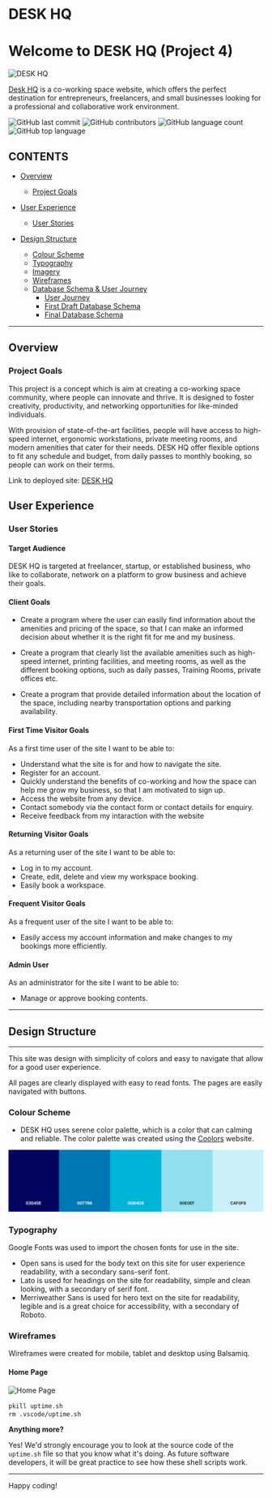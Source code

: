 # DESK HQ

# Welcome to DESK HQ (Project 4)

![DESK HQ](documentation/deskhq.png)

[Desk HQ](https://desk-hq.herokuapp.com/) is a co-working space website, which offers the perfect destination for entrepreneurs, freelancers, and small businesses looking for a professional and collaborative work environment.


![GitHub last commit](https://img.shields.io/github/last-commit/)
![GitHub contributors](https://img.shields.io/github/contributors/shida/)
![GitHub language count](https://img.shields.io/github/languages/count/)
![GitHub top language](https://img.shields.io/github/languages/top/)

## CONTENTS

* [Overview](#overview)
  * [Project Goals](#project-goals)
* [User Experience](#user-experience)
  * [User Stories](#user-stories)

* [Design Structure](#design-structure)
  * [Colour Scheme](#colour-scheme)
  * [Typography](#typography)
  * [Imagery](#imagery)
  * [Wireframes](#wireframes)
  * [Database Schema & User Journey](#database-schema--user-journey)
    * [User Journey](#user-journey)
    * [First Draft Database Schema](#first-draft-database-schema)
    * [Final Database Schema](#final-database-schema)

------

## Overview

###  Project Goals

This project is a concept which is aim at creating a co-working space community, where people can innovate and thrive. It is designed to foster creativity, productivity, and networking opportunities for like-minded individuals.

With provision of state-of-the-art facilities, people will have access to high-speed internet, ergonomic workstations, private meeting rooms, and modern amenities that cater for their needs. DESK HQ offer flexible options to fit any schedule and budget, from daily passes to monthly booking, so people can work on their terms.


Link to deployed site: [DESK HQ](https://desk-hq.herokuapp.com/)

## User Experience

### User Stories

#### __Target Audience__

DESK HQ is targeted at freelancer, startup, or established business, who like to collaborate, network on a platform to grow business and achieve their goals.

#### __Client Goals__ 

+ Create a program where the user can easily find information about the amenities and pricing of the space, so that I can make an informed decision about whether it is the right fit for me and my business.

+ Create a program that clearly list the available amenities such as high-speed internet, printing facilities, and meeting rooms, as well as the different booking options, such as daily passes, Training Rooms, private offices etc. 

+ Create a program that provide detailed information about the location of the space, including nearby transportation options and parking availability.

#### __First Time Visitor Goals__

As a first time user of the site I want to be able to:

+ Understand what the site is for and how to navigate the site.
+ Register for an account.
+ Quickly understand the benefits of co-working and how the space can help me grow my business, so that I am motivated to sign up.
+ Access the website from any device.
+ Contact somebody via the contact form or contact details for enquiry.
+ Receive feedback from my intaraction with the website

#### __Returning Visitor Goals__

As a returning user of the site I want to be able to:

+ Log in to my account.
+ Create, edit, delete and view my workspace booking.
+ Easily book a workspace.


#### __Frequent Visitor Goals__

As a frequent user of the site I want to be able to:

+ Easily access my account information and make changes to my bookings more efficiently.

#### __Admin User__

As an administrator for the site I want to be able to:

+ Manage or approve booking contents.

- - -

## Design Structure
***
This site was design with simplicity of colors and easy to navigate that allow for a good user experience.

All pages are clearly displayed with easy to read fonts. The pages are easily navigated with buttons.

### Colour Scheme

+ DESK HQ uses serene color palette, which is a color that can calming and reliable. The color palette was created using the [Coolors](https://coolors.co/palette/03045e-0077b6-00b4d8-90e0ef-caf0f8) website.

 ![Color Scheme for DESK HQ](./READMEimages/desk-hq-color-scheme.png)

### Typography

Google Fonts was used to import the chosen fonts for use in the site.

+ Open sans is used for the body text on this site for user experience readability, with a secondary sans-serif font.
+ Lato is used for headings on the site for readability, simple and clean looking, with a secondary of serif font.
+ Merriweather Sans is used for hero text on the site for readability, legible and is a great choice for accessibility, with a secondary of Roboto.

### Wireframes

Wireframes were created for mobile, tablet and desktop using Balsamiq.

#### __Home Page__

![Home Page](/wireframes/home.png)



```
pkill uptime.sh
rm .vscode/uptime.sh
```

**Anything more?**

Yes! We'd strongly encourage you to look at the source code of the `uptime.sh` file so that you know what it's doing. As future software developers, it will be great practice to see how these shell scripts work.

---

Happy coding!
